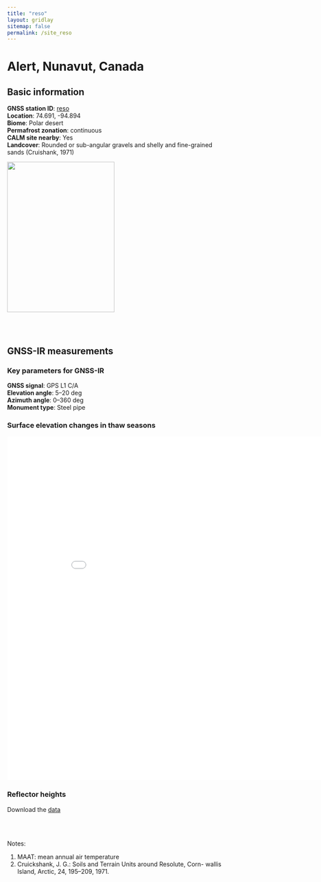 ```yaml
---
title: "reso"
layout: gridlay
sitemap: false
permalink: /site_reso
---
```


# Alert, Nunavut, Canada

## Basic information

<div markdown="0" id="information" class="col-sm-12">
    <!--
    <div markdown="0" id="geolocation" class="col-sm-6">
        <iframe width="350px" height="350px" frameborder="0" src="{{ site.url }}{{ site.baseurl }}/maps/reso.html"></iframe>  
    </div>
    -->
    <p>
        <b>GNSS station ID</b>:         <a href="https://webapp.geod.nrcan.gc.ca/geod/data-donnees/station/report-rapport.php?id=M009002">reso</a><br/>            
        <b>Location</b>:                74.691, -94.894<br/>
        <b>Biome</b>:                   Polar desert<br/>
        <b>Permafrost zonation</b>:     continuous<br/>
        <b>CALM site nearby</b>:        Yes<br/>
        <b>Landcover</b>:               Rounded or sub-angular gravels and shelly and fine-grained sands (Cruishank, 1971)
    </p>
    <p>
        <img src="{{ site.url }}{{ site.baseurl }}/photos/reso.jpg" width="250px" height="350px" border="0">
    </p>
</div>

<br/>
<br/>


## GNSS-IR measurements  

### Key parameters for GNSS-IR
**GNSS signal**:            GPS L1 C/A <br/>
**Elevation angle**:        5–20 deg <br/>
**Azimuth angle**:          0–360 deg <br/>
**Monument type**:          Steel pipe

### Surface elevation changes in thaw seasons
<iframe width="900" height="800" frameborder="0" scrolling="no" src="{{ site.url }}{{ site.baseurl }}/gnssir/reso_plot.html"></iframe>

### Reflector heights  
Download the [data](../gnssir/reso.csv) 

<br/>
<br/>

Notes:
1. MAAT: mean annual air temperature
2. Cruickshank, J. G.: Soils and Terrain Units around Resolute, Corn- wallis Island, Arctic, 24, 195–209, 1971.




